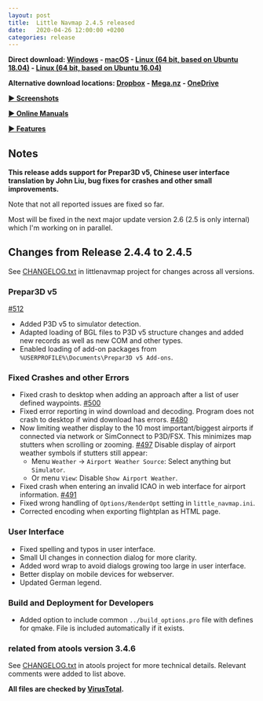```yaml
---
layout: post
title:  Little Navmap 2.4.5 released
date:   2020-04-26 12:00:00 +0200
categories: release
---
```


**Direct download: [Windows](https://github.com/albar965/littlenavmap/releases/download/v2.4.5/LittleNavmap-win-2.4.5.zip) - [macOS](https://github.com/albar965/littlenavmap/releases/download/v2.4.5/LittleNavmap-macOS-2.4.5.zip) - [Linux \(64 bit, based on Ubuntu 18.04\)](https://github.com/albar965/littlenavmap/releases/download/v2.4.5/LittleNavmap-linux-18.04-2.4.5.tar.gz) - [Linux \(64 bit, based on Ubuntu 16.04\)](https://github.com/albar965/littlenavmap/releases/download/v2.4.5/LittleNavmap-linux-16.04-2.4.5.tar.gz)**

**Alternative download locations: [Dropbox](https://www.dropbox.com/sh/eh446yent4rz3uq/AACg8vMEmX8AxY_5Hjpt90kWa) -
[Mega.nz](https://mega.nz/#F!iOZHlIab!65qqRGToUUCxiSMmzbab1w) -
[OneDrive](https://1drv.ms/u/s!AoWYKlNEZds9auvFMliyQ3HK-lY?e=42ud1g)**

[**► Screenshots**](/littlenavmapscreens.html)

[**► Online Manuals**](/manuals.html)

[**► Features**](/littlenavmap.html)

<!-- ================================================================================================ -->

## Notes

**This release adds support for Prepar3D v5, Chinese user interface translation by John Liu, bug fixes for crashes and other small improvements.**

Note that not all reported issues are fixed so far.

Most will be fixed in the next major update version 2.6 (2.5 is only internal) which I'm working on in parallel.

## Changes from Release 2.4.4 to 2.4.5

See [CHANGELOG.txt](https://github.com/albar965/littlenavmap/blob/release/2.4/CHANGELOG.txt) in littlenavmap project for changes across all versions.

### Prepar3D v5

[#512](https://github.com/albar965/littlenavmap/issues/512)

* Added P3D v5 to simulator detection.
* Adapted loading of BGL files to P3D v5 structure changes and added new records as well as new COM
  and other types.
* Enabled loading of add-on packages from `%USERPROFILE%\Documents\Prepar3D v5 Add-ons`.

### Fixed Crashes and other Errors

* Fixed crash to desktop when adding an approach after a list of user defined waypoints. [#500](https://github.com/albar965/littlenavmap/issues/500)
* Fixed error reporting in wind download and decoding. Program does not crash to desktop if wind
  download has errors. [#480](https://github.com/albar965/littlenavmap/issues/480)
* Now limiting weather display to the 10 most important/biggest airports if connected via network
  or SimConnect to P3D/FSX. This minimizes map stutters when scrolling or zooming. [#497](https://github.com/albar965/littlenavmap/issues/497)
  Disable display of airport weather symbols if stutters still appear:
  - Menu `Weather` -> `Airport Weather Source`: Select anything but `Simulator`.
  - Or menu `View`: Disable `Show Airport Weather`.
* Fixed crash when entering an invalid ICAO in web interface for airport information. [#491](https://github.com/albar965/littlenavmap/issues/491)
* Fixed wrong handling of `Options/RenderOpt` setting in `little_navmap.ini`.
* Corrected encoding when exporting flightplan as HTML page.

### User Interface

* Fixed spelling and typos in user interface.
* Small UI changes in connection dialog for more clarity.
* Added word wrap to avoid dialogs growing too large in user interface.
* Better display on mobile devices for webserver.
* Updated German legend.

### Build and Deployment for Developers

* Added option to include common `../build_options.pro` file with defines for qmake.
  File is included automatically if it exists.

### related from atools version 3.4.6

See [CHANGELOG.txt](https://github.com/albar965/atools/blob/release/3.4/CHANGELOG.txt) in atools project for more technical details. Relevant comments were added to list above.

**All files are checked by [VirusTotal](https://www.virustotal.com).**
